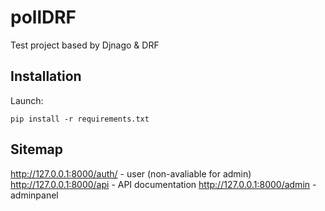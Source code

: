 # pollDRF

Test project based by Djnago &amp; DRF

## Installation

 Launch:

`pip install -r requirements.txt`

## Sitemap

http://127.0.0.1:8000/auth/ - user (non-avaliable for admin)
http://127.0.0.1:8000/api - API documentation
http://127.0.0.1:8000/admin - adminpanel
